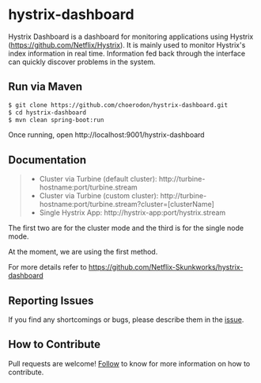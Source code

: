 # hystrix-dashboard

Hystrix Dashboard is a dashboard for monitoring applications using Hystrix (https://github.com/Netflix/Hystrix). It is mainly used to monitor Hystrix's index information in real time. Information fed back through the interface can quickly discover problems in the system.

## Run via Maven

```bash
$ git clone https://github.com/choerodon/hystrix-dashboard.git
$ cd hystrix-dashboard
$ mvn clean spring-boot:run
```

Once running, open http://localhost:9001/hystrix-dashboard

## Documentation

> * Cluster via Turbine (default cluster): http://turbine-hostname:port/turbine.stream
> * Cluster via Turbine (custom cluster): http://turbine-hostname:port/turbine.stream?cluster=[clusterName]
> * Single Hystrix App: http://hystrix-app:port/hystrix.stream

The first two are for the cluster mode and the third is for the single node mode.

At the moment, we are using the first method.

For more details refer to https://github.com/Netflix-Skunkworks/hystrix-dashboard

## Reporting Issues
If you find any shortcomings or bugs, please describe them in the  [issue](https://github.com/choerodon/choerodon/issues/new?template=issue_template.md).

## How to Contribute
Pull requests are welcome! [Follow](https://github.com/choerodon/choerodon/blob/master/CONTRIBUTING.md) to know for more information on how to contribute.